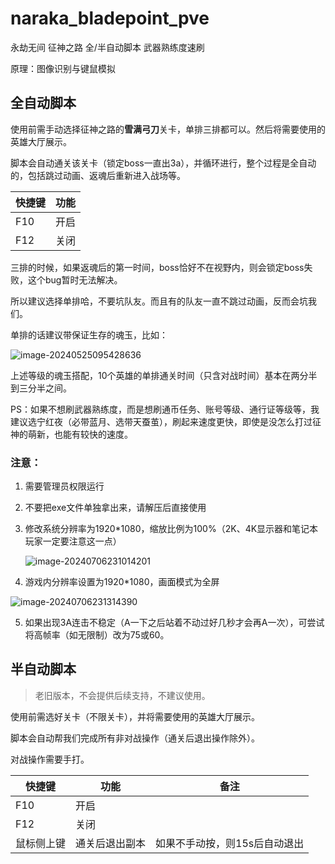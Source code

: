 # naraka_bladepoint_pve

永劫无间 征神之路 全/半自动脚本 武器熟练度速刷

原理：图像识别与键鼠模拟

## 全自动脚本

使用前需手动选择征神之路的**雪满弓刀**关卡，单排三排都可以。然后将需要使用的英雄大厅展示。

脚本会自动通关该关卡（锁定boss一直出3a），并循环进行，整个过程是全自动的，包括跳过动画、返魂后重新进入战场等。

| 快捷键 | 功能 |
|-|-|
| F10    | 开启 |
| F12    | 关闭 |

三排的时候，如果返魂后的第一时间，boss恰好不在视野内，则会锁定boss失败，这个bug暂时无法解决。

所以建议选择单排哈，不要坑队友。而且有的队友一直不跳过动画，反而会坑我们。

单排的话建议带保证生存的魂玉，比如：

![image-20240525095428636](http://image.iyzyi.com/img/202405251008584.png)

上述等级的魂玉搭配，10个英雄的单排通关时间（只含对战时间）基本在两分半到三分半之间。

PS：如果不想刷武器熟练度，而是想刷通币任务、账号等级、通行证等级等，我建议选宁红夜（必带蓝月、选带天蚕茧），刷起来速度更快，即使是没怎么打过征神的萌新，也能有较快的速度。

### 注意：

1. 需要管理员权限运行

2. 不要把exe文件单独拿出来，请解压后直接使用

3. 修改系统分辨率为1920*1080，缩放比例为100%（2K、4K显示器和笔记本玩家一定要注意这一点）

   ![image-20240706231014201](http://image.iyzyi.com/img/202407062313960.png)

4. 游戏内分辨率设置为1920*1080，画面模式为全屏

![image-20240706231314390](http://image.iyzyi.com/img/202407062313962.png)

5. 如果出现3A连击不稳定（A一下之后站着不动过好几秒才会再A一次），可尝试将高帧率（如无限制）改为75或60。

## 半自动脚本

> 老旧版本，不会提供后续支持，不建议使用。

使用前需选好关卡（不限关卡），并将需要使用的英雄大厅展示。

脚本会自动帮我们完成所有非对战操作（通关后退出操作除外）。

对战操作需要手打。

| 快捷键     | 功能           | 备注                          |
| ---------- | -------------- | ----------------------------- |
| F10        | 开启           |                               |
| F12        | 关闭           |                               |
| 鼠标侧上键 | 通关后退出副本 | 如果不手动按，则15s后自动退出 |
